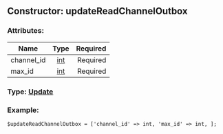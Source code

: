 ## Constructor: updateReadChannelOutbox  

### Attributes:

| Name     |    Type       | Required |
|----------|:-------------:|---------:|
|channel\_id|[int](../types/int.md) | Required|
|max\_id|[int](../types/int.md) | Required|


### Type: [Update](../types/Update.md)

### Example:


```
$updateReadChannelOutbox = ['channel_id' => int, 'max_id' => int, ];
```